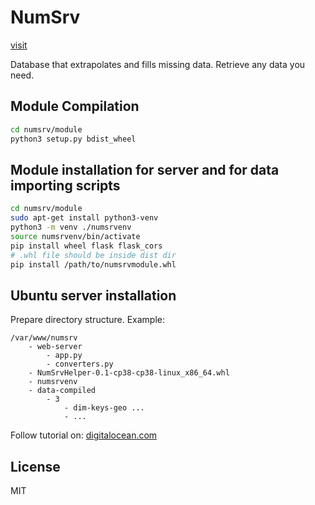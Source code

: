 # NumSrv

[visit](https://ibanic.github.io/numsrv/)

Database that extrapolates and fills missing data. Retrieve any data you need.

## Module Compilation
```sh
cd numsrv/module
python3 setup.py bdist_wheel
```

## Module installation for server and for data importing scripts
```sh
cd numsrv/module
sudo apt-get install python3-venv
python3 -m venv ./numsrvenv
source numsrvenv/bin/activate
pip install wheel flask flask_cors
# .whl file should be inside dist dir
pip install /path/to/numsrvmodule.whl
```

## Ubuntu server installation

Prepare directory structure. Example:
```
/var/www/numsrv
    - web-server
        - app.py
        - converters.py
    - NumSrvHelper-0.1-cp38-cp38-linux_x86_64.whl
    - numsrvenv
    - data-compiled
        - 3
            - dim-keys-geo ...
            - ...
````

Follow tutorial on: [digitalocean.com](https://www.digitalocean.com/community/tutorials/how-to-serve-flask-applications-with-gunicorn-and-nginx-on-ubuntu-20-04)

## License
MIT
